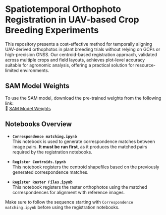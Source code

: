 # Spatiotemporal Orthophoto Registration in UAV-based Crop Breeding Experiments

This repository presents a cost-effective method for temporally aligning UAV-derived orthophotos in plant breeding trials without relying on GCPs or high-precision GNSS. Our centroid-based registration approach, validated across multiple crops and field layouts, achieves plot-level accuracy suitable for agronomic analysis, offering a practical solution for resource-limited environments.

## SAM Model Weights

To use the SAM model, download the pre-trained weights from the following link:  
🔗 [SAM Model Weights](https://drive.google.com/file/d/1qobFYrI4eyIANfBSmYcGuWRaSIXfMOQ8/view)

## Notebooks Overview

- **`Correspondence matching.ipynb`**  
  This notebook is used to generate correspondence matches between image pairs. **It must be run first**, as it produces the matched pairs required by the registration notebooks.

- **`Register Centroids.ipynb`**  
  This notebook registers the centroid shapefiles based on the previously generated correspondence matches.

- **`Register Raster Files.ipynb`**  
  This notebook registers the raster orthophotos using the matched correspondences for alignment with reference images.

Make sure to follow the sequence starting with `Correspondence matching.ipynb` before using the registration notebooks.
